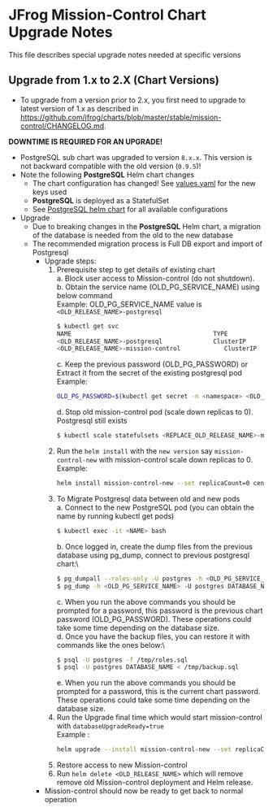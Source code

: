 # JFrog Mission-Control Chart Upgrade Notes
This file describes special upgrade notes needed at specific versions

## Upgrade from 1.x to 2.X (Chart Versions)

* To upgrade from a version prior to 2.x, you first need to upgrade to latest version of 1.x as described in https://github.com/jfrog/charts/blob/master/stable/mission-control/CHANGELOG.md.

**DOWNTIME IS REQUIRED FOR AN UPGRADE!**
* PostgreSQL sub chart was upgraded to version `8.x.x`. This version is not backward compatible with the old version (`0.9.5`)!
* Note the following **PostgreSQL** Helm chart changes
  * The chart configuration has changed! See [values.yaml](values.yaml) for the new keys used
  * **PostgreSQL** is deployed as a StatefulSet
  * See [PostgreSQL helm chart](https://hub.helm.sh/charts/stable/postgresql) for all available configurations
* Upgrade
  * Due to breaking changes in the **PostgreSQL** Helm chart, a migration of the database is needed from the old to the new database
  * The recommended migration process is Full DB export and import of Postgresql
    * Upgrade steps:
      1. Prerequisite step to get details of existing chart\
       a. Block user access to Mission-control (do not shutdown).\
       b. Obtain the service name (OLD_PG_SERVICE_NAME) using below command\
          Example: OLD_PG_SERVICE_NAME value is `<OLD_RELEASE_NAME>-postgresql`
          ```bash
          $ kubectl get svc
          NAME                                       TYPE           CLUSTER-IP       EXTERNAL-IP   PORT(S)                       AGE
          <OLD_RELEASE_NAME>-postgresql              ClusterIP      10.101.250.74    <none>        5432/TCP                      114m
          <OLD_RELEASE_NAME>-mission-control            ClusterIP      10.101.250.89    <none>        80:30291/TCP                  113m
         ```
         c. Keep the previous password (OLD_PG_PASSWORD) or Extract it from the secret of the existing postgresql pod
          Example: 
          ```bash
          OLD_PG_PASSWORD=$(kubectl get secret -n <namespace> <OLD_RELEASE_NAME>-postgresql -o jsonpath="{.data.postgres-password}" | base64 --decode)
          ```
         d. Stop old mission-control pod (scale down replicas to 0). Postgresql still exists
          ```bash
          $ kubectl scale statefulsets <REPLACE_OLD_RELEASE_NAME>-mission-control --replicas=0
          ```
      2. Run the `helm install` with the `new version` say `mission-control-new` with mission-control scale down replicas to 0.
          Example:
          ```bash
          helm install mission-control-new --set replicaCount=0 center/jfrog/mission-control
          ```
      3. To Migrate Postgresql data between old and new pods\
          a. Connect to the new PostgreSQL pod (you can obtain the name by running kubectl get pods)
           ```bash
           $ kubectl exec -it <NAME> bash
           ```
          b. Once logged in, create the dump files from the previous database using pg_dump, connect to previous postgresql chart:\
           ```bash
           $ pg_dumpall --roles-only -U postgres -h <OLD_PG_SERVICE_NAME> --clean --file=/tmp/roles.sql
           $ pg_dump -h <OLD_PG_SERVICE_NAME> -U postgres DATABASE_NAME > /tmp/backup.sql
           ```
          c. When you run the above commands you should be prompted for a password, this password is the previous chart password (OLD_PG_PASSWORD). These operations could take some time depending on the database size.\
          d. Once you have the backup files, you can restore it with commands like the ones below:\
            ```bash
            $ psql -U postgres -f /tmp/roles.sql
            $ psql -U postgres DATABASE_NAME < /tmp/backup.sql
            ```
          e. When you run the above commands you should be prompted for a password, this is the current chart password. These operations could  take some time depending on the database size.
      5. Run the Upgrade final time which would start mission-control with `databaseUpgradeReady=true` \
         Example :
         ```bash
         helm upgrade --install mission-control-new --set replicaCount=1,databaseUpgradeReady=true center/jfrog/mission-control
         ```
      6. Restore access to new Mission-control
      7. Run `helm delete <OLD_RELEASE_NAME>` which will remove remove old Mission-control deployment and Helm release.
    * Mission-control should now be ready to get back to normal operation